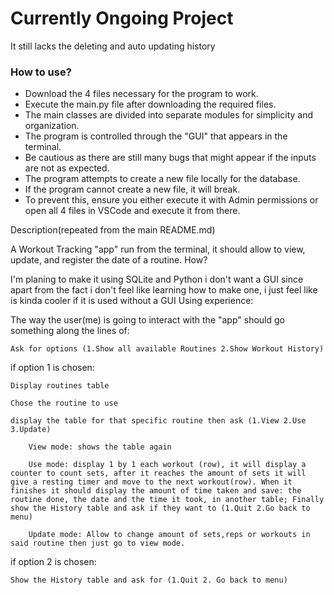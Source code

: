 # Currently Ongoing Project
It still lacks the deleting and auto updating history

### How to use?

  - Download the 4 files necessary for the program to work.
  - Execute the main.py file after downloading the required files.
  - The main classes are divided into separate modules for simplicity and organization.
  - The program is controlled through the "GUI" that appears in the terminal.
  - Be cautious as there are still many bugs that might appear if the inputs are not as expected.
  - The program attempts to create a new file locally for the database.
  - If the program cannot create a new file, it will break.
  - To prevent this, ensure you either execute it with Admin permissions or open all 4 files in VSCode and execute it from there.


Description(repeated from the main README.md)

A Workout Tracking "app" run from the terminal, it should allow to view, update, and register the date of a routine.
How?

I'm planing to make it using SQLite and Python i don't want a GUI since apart from the fact i don't feel like learning how to make one, i just feel like is kinda cooler if it is used without a GUI
Using experience:

The way the user(me) is going to interact with the "app" should go something along the lines of:

    Ask for options (1.Show all available Routines 2.Show Workout History)

if option 1 is chosen:

    Display routines table

    Chose the routine to use

    display the table for that specific routine then ask (1.View 2.Use 3.Update)

        View mode: shows the table again

        Use mode: display 1 by 1 each workout (row), it will display a counter to count sets, after it reaches the amount of sets it will give a resting timer and move to the next workout(row). When it finishes it should display the amount of time taken and save: the routine done, the date and the time it took, in another table; Finally show the History table and ask if they want to (1.Quit 2.Go back to menu)

        Update mode: Allow to change amount of sets,reps or workouts in said routine then just go to view mode.

if option 2 is chosen:

    Show the History table and ask for (1.Quit 2. Go back to menu)

